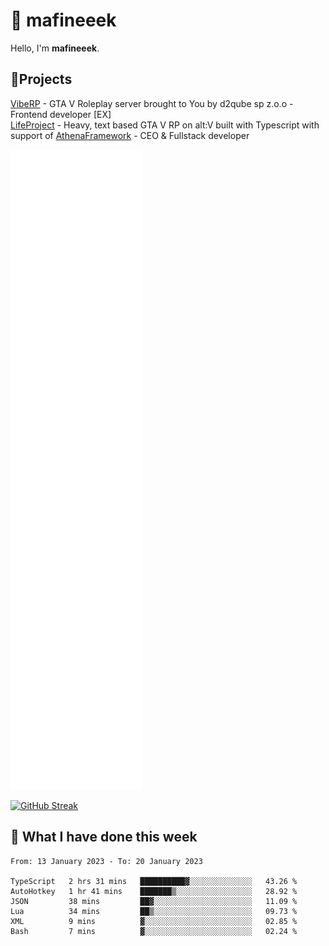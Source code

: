 # 👋 mafineeek
Hello, I'm **mafineeek**.

## 📝Projects

[VibeRP](https://v-rp.pl) - GTA V Roleplay server brought to You by d2qube sp z.o.o - Frontend developer [EX]
<br>
[LifeProject](https://github.com/LifeProject-Roleplay/) - Heavy, text based GTA V RP on alt:V built with Typescript with support of [AthenaFramework](https://github.com/Athena-Roleplay-Framework/) - CEO & Fullstack developer

![](./github-metrics.svg)

[![GitHub Streak](https://streak-stats.demolab.com/?user=mafineeek)](https://git.io/streak-stats)

## 📰 What I have done this week
<!--START_SECTION:waka-->

```text
From: 13 January 2023 - To: 20 January 2023

TypeScript   2 hrs 31 mins   ██████████▓░░░░░░░░░░░░░░   43.26 %
AutoHotkey   1 hr 41 mins    ███████▒░░░░░░░░░░░░░░░░░   28.92 %
JSON         38 mins         ██▓░░░░░░░░░░░░░░░░░░░░░░   11.09 %
Lua          34 mins         ██▒░░░░░░░░░░░░░░░░░░░░░░   09.73 %
XML          9 mins          ▓░░░░░░░░░░░░░░░░░░░░░░░░   02.85 %
Bash         7 mins          ▓░░░░░░░░░░░░░░░░░░░░░░░░   02.24 %
```

<!--END_SECTION:waka-->
